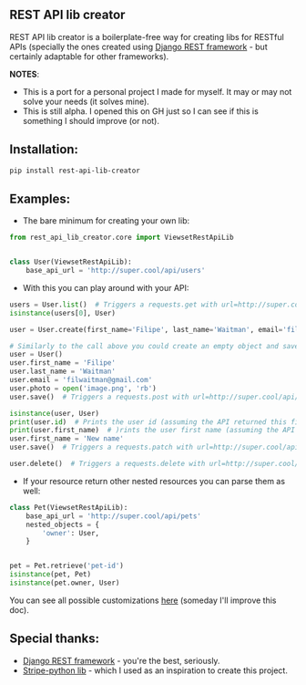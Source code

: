 ## REST API lib creator

REST API lib creator is a boilerplate-free way for creating libs for RESTful APIs (specially the ones created using [Django REST framework](https://github.com/encode/django-rest-framework) - but certainly adaptable for other frameworks).

**NOTES**:
* This is a port for a personal project I made for myself. It may or may not solve your needs (it solves mine).
* This is still alpha. I opened this on GH just so I can see if this is something I should improve (or not).


## Installation:

```bash
pip install rest-api-lib-creator
```

## Examples:

* The bare minimum for creating your own lib:
```python
from rest_api_lib_creator.core import ViewsetRestApiLib


class User(ViewsetRestApiLib):
    base_api_url = 'http://super.cool/api/users'
```

* With this you can play around with your API:
```python
users = User.list()  # Triggers a requests.get with url=http://super.cool/api/users
isinstance(users[0], User)

user = User.create(first_name='Filipe', last_name='Waitman', email='filwaitman@gmail.com', photo=open('image.png', 'rb'))  # Triggers a requests.post with url=http://super.cool/api/users and data={'first_name': 'Filipe', 'last_name': 'Waitman', 'email': 'filwaitman@gmail.com'} and files={'photo': <file binary content>}

# Similarly to the call above you could create an empty object and save it:
user = User()
user.first_name = 'Filipe'
user.last_name = 'Waitman'
user.email = 'filwaitman@gmail.com'
user.photo = open('image.png', 'rb')
user.save()  # Triggers a requests.post with url=http://super.cool/api/users and data={'first_name': 'Filipe', 'last_name': 'Waitman', 'email': 'filwaitman@gmail.com'} and files={'photo': <file binary content>}

isinstance(user, User)
print(user.id)  # Prints the user id (assuming the API returned this field)
print(user.first_name)  # )rints the user first name (assuming the API returned this field)
user.first_name = 'New name'
user.save()  # Triggers a requests.patch with url=http://super.cool/api/users/<user-id> and data={'first_name': 'New name'}

user.delete()  # Triggers a requests.delete with url=http://super.cool/api/users/<user-id>
```

* If your resource return other nested resources you can parse them as well:
```python
class Pet(ViewsetRestApiLib):
    base_api_url = 'http://super.cool/api/pets'
    nested_objects = {
        'owner': User,
    }


pet = Pet.retrieve('pet-id')
isinstance(pet, Pet)
isinstance(pet.owner, User)
```

You can see all possible customizations [here](https://github.com/filwaitman/rest-api-lib-creator/blob/master/rest_api_lib_creator/core.py#L10-L30) (someday I'll improve this doc).

## Special thanks:

* [Django REST framework](https://github.com/encode/django-rest-framework) - you're the best, seriously.
* [Stripe-python lib](https://github.com/stripe/stripe-python) - which I used as an inspiration to create this project.
